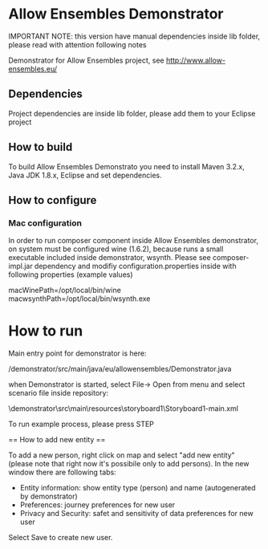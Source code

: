 # Allow Ensembles Demonstrator

IMPORTANT NOTE: this version have manual dependencies inside lib folder, please read with attention following notes


Demonstrator for Allow Ensembles project, see http://www.allow-ensembles.eu/


## Dependencies

Project dependencies are inside lib folder, please add them to your Eclipse project


## How to build

To build Allow Ensembles Demonstrato you need to install Maven 3.2.x, Java JDK 1.8.x, Eclipse and set
dependencies.


## How to configure

### Mac configuration

In order to run composer component inside Allow Ensembles demonstrator, on system must be configured wine (1.6.2), because runs 
a small executable included inside demonstrator, wsynth.
Please see composer-impl.jar dependency and modifiy configuration.properties inside with following properties (example values)

macWinePath=/opt/local/bin/wine
macwsynthPath=/opt/local/bin/wsynth.exe



# How to run

Main entry point for demonstrator is here:

/demonstrator/src/main/java/eu/allowensembles/Demonstrator.java

when Demonstrator is started, select File-> Open from menu and select scenario file inside repository:

<WORKSPACE>\demonstrator\src\main\resources\storyboard1\Storyboard1-main.xml

To run example process, please press STEP

== How to add new entity ==

To add a new person, right click on map and select "add new entity" (please note that right now it's possibile only to add persons).
In the new window there are following tabs:

* Entity information: show entity type (person) and name (autogenerated by demonstrator)
* Preferences: journey preferences for new user
* Privacy and Security: safet and sensitivity of data preferences for new user

Select Save to create new user. 

